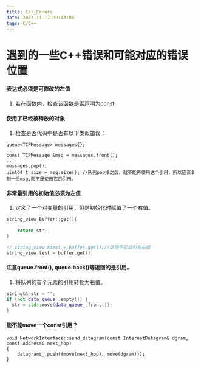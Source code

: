 ```yaml
---
title: C++_Errors
date: 2023-11-17 09:43:06
tags: C/C++
---
```


# 遇到的一些C++错误和可能对应的错误位置

#### 表达式必须是可修改的左值
1. 若在函数内，检查该函数是否声明为const


#### 使用了已经被释放的对象
1. 检查是否代码中是否有以下类似错误：
```
queue<TCPMessage> messages{};
...
const TCPMessage &msg = messages.front();
...
messages.pop();
uint64_t size = msg.size();	//队列pop掉之后，就不能再使用这个引用，所以应该复制一份msg,而不是使用它的引用。
```


#### 非常量引用的初始值必须为左值
1. 定义了一个对变量的引用，但是初始化时赋值了一个右值。
```C++
string_view Buffer::get(){
	...
	return str;
}

// string_view &test = buffer.get();//这里不应该引用右值
string_view test = buffer.get();
```

#### 注意queue.front(), queue.back()等返回的是引用。
1. 将队列的首个元素的引用转化为右值。
```C++
string&& str = "";
if (not data_queue_.empty()) {
  str = std::move(data_queue_.front());
}
```

#### 能不能move一个const引用？
```
void NetworkInterface::send_datagram(const InternetDatagram& dgram, const Address& next_hop)
{
	datagrams_.push({move(next_hop), move(dgram)});
}


